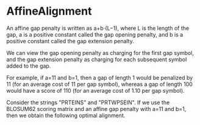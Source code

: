 # AffineAlignment

An affine gap penalty is written as a+b⋅(L−1), where L is the length of the gap, a is a positive constant called the gap opening penalty, and b is a positive constant called the gap extension penalty.

We can view the gap opening penalty as charging for the first gap symbol, and the gap extension penalty as charging for each subsequent symbol added to the gap.

For example, if a=11 and b=1, then a gap of length 1 would be penalized by 11 (for an average cost of 11 per gap symbol), whereas a gap of length 100 would have a score of 110 (for an average cost of 1.10 per gap symbol).

Consider the strings "PRTEINS" and "PRTWPSEIN". If we use the BLOSUM62 scoring matrix and an affine gap penalty with a=11 and b=1, then we obtain the following optimal alignment.
